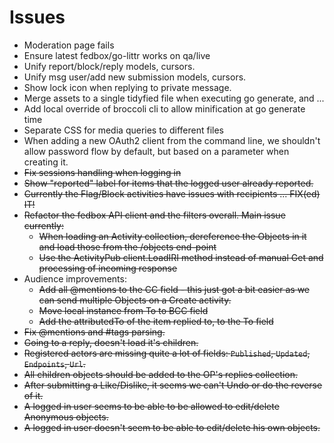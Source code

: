 # Issues

* Moderation page fails
* Ensure latest fedbox/go-littr works on qa/live
* Unify report/block/reply models, cursors.
* Unify msg user/add new submission models, cursors.
* Show lock icon when replying to private message. 
* Merge assets to a single tidyfied file when executing go generate, and ...
* Add local override of broccoli cli to allow minification at go generate time
* Separate CSS for media queries to different files
* When adding a new OAuth2 client from the command line, we shouldn't allow password flow by default, but based on a parameter when creating it.
* ~~Fix sessions handling when logging in~~
* ~~Show "reported" label for items that the logged user already reported.~~
* ~~Currently the Flag/Block activities have issues with recipients ... FIX(ed) IT!~~
* ~~Refactor the fedbox API client and the filters overall. Main issue currently:~~
    * ~~When loading an Activity collection, dereference the Objects in it and load those from the /objects end-point~~
    * ~~Use the ActivityPub client.LoadIRI method instead of manual Get and processing of incoming response~~
* Audience improvements:
    * ~~Add all @mentions to the CC field - this just got a bit easier as we can send multiple Objects on a Create activity.~~
    * ~~Move local instance from To to BCC field~~
    * ~~Add the attributedTo of the item replied to, to the To field~~
* ~~Fix @mentions and #tags parsing.~~
* ~~Going to a reply, doesn't load it's children.~~
* ~~Registered actors are missing quite a lot of fields: `Published`, `Updated`, `Endpoints`, `Url`.~~
* ~~All children objects should be added to the OP's replies collection.~~
* ~~After submitting a Like/Dislike, it seems we can't Undo or do the reverse of it.~~
* ~~A logged in user seems to be able to be allowed to edit/delete Anonymous objects.~~
* ~~A logged in user doesn't seem to be able to edit/delete his own objects.~~
